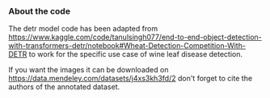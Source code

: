 
### About the code
The detr model code has been adapted from https://www.kaggle.com/code/tanulsingh077/end-to-end-object-detection-with-transformers-detr/notebook#Wheat-Detection-Competition-With-DETR to work for the specific use case of wine leaf disease detection.

If you want the images it can be downloaded on https://data.mendeley.com/datasets/j4xs3kh3fd/2 don't forget to cite the authors of the annotated dataset.